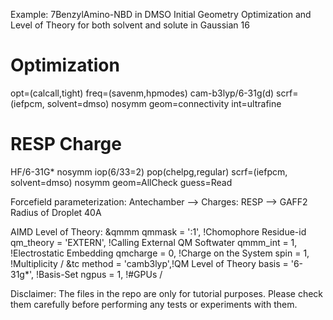 Example: 7BenzylAmino-NBD in DMSO
Initial Geometry Optimization and Level of Theory for both solvent and solute in Gaussian 16
# Optimization
opt=(calcall,tight) freq=(savenm,hpmodes) cam-b3lyp/6-31g(d)
scrf=(iefpcm, solvent=dmso) nosymm geom=connectivity int=ultrafine

# RESP Charge
HF/6-31G* nosymm iop(6/33=2) pop(chelpg,regular)
scrf=(iefpcm, solvent=dmso) nosymm geom=AllCheck guess=Read

Forcefield parameterization:
Antechamber --> Charges: RESP --> GAFF2
Radius of Droplet 40A

AIMD Level of Theory:
&qmmm
  qmmask    = ':1',     !Chomophore Residue-id
  qm_theory = 'EXTERN', !Calling External QM Softwater
  qmmm_int  = 1,        !Electrostatic Embedding
  qmcharge = 0,         !Charge on the System
  spin = 1,             !Multiplicity
 /
 &tc
  method   = 'camb3lyp',!QM Level of Theory
  basis    = '6-31g*',  !Basis-Set
  ngpus    = 1,         !#GPUs
/


Disclaimer: The files in the repo are only for tutorial purposes. Please check them carefully before performing any tests or experiments with them.